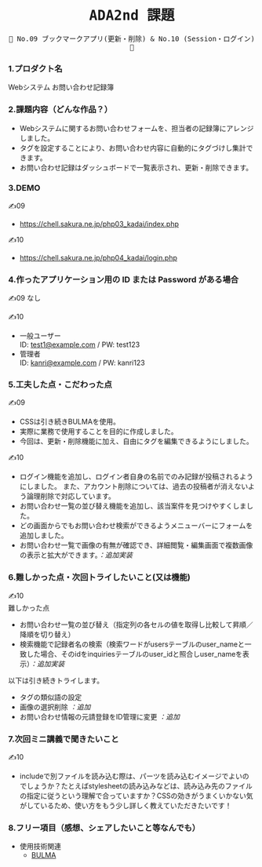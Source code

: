 <div align="center">
<samp>

# ADA2nd 課題

💜 No.09 ブックマークアプリ(更新・削除) & No.10 (Session・ログイン) 💜

</samp>
</div>

### 1.プロダクト名

Webシステム お問い合わせ記録簿

### 2.課題内容（どんな作品？）

- Webシステムに関するお問い合わせフォームを、担当者の記録簿にアレンジしました。
- タグを設定することにより、お問い合わせ内容に自動的にタグづけし集計できます。
- お問い合わせ記録はダッシュボードで一覧表示され、更新・削除できます。

### 3.DEMO

✍️09
- https://chell.sakura.ne.jp/php03_kadai/index.php

✍️10
- https://chell.sakura.ne.jp/php04_kadai/login.php

### 4.作ったアプリケーション用の ID または Password がある場合

✍️09
なし

✍️10
- 一般ユーザー<br>
ID: test1@example.com / PW: test123
- 管理者<br>
ID: kanri@example.com / PW: kanri123

### 5.工夫した点・こだわった点

✍️09
- CSSは引き続きBULMAを使用。
- 実際に業務で使用することを目的に作成しました。
- 今回は、更新・削除機能に加え、自由にタグを編集できるようにしました。

✍️10
- ログイン機能を追加し、ログイン者自身の名前でのみ記録が投稿されるようにしました。
また、アカウント削除については、過去の投稿者が消えないよう論理削除で対応しています。
- お問い合わせ一覧の並び替え機能を追加し、該当案件を見つけやすくしました。
- どの画面からでもお問い合わせ検索ができるようメニューバーにフォームを追加しました。
- お問い合わせ一覧で画像の有無が確認でき、詳細閲覧・編集画面で複数画像の表示と拡大ができます。*：追加実装*

### 6.難しかった点・次回トライしたいこと(又は機能)

✍️10<br>
難しかった点
- お問い合わせ一覧の並び替え（指定列の各セルの値を取得し比較して昇順／降順を切り替え）
- 検索機能で記録者名の検索（検索ワードがusersテーブルのuser_nameと一致した場合、そのidをinquiriesテーブルのuser_idと照合しuser_nameを表示）*：追加実装*

以下は引き続きトライします。
- タグの類似語の設定
- 画像の選択削除 *：追加*
- お問い合わせ情報の元請登録をID管理に変更 *：追加*

### 7.次回ミニ講義で聞きたいこと

✍️10
- includeで別ファイルを読み込む際は、パーツを読み込むイメージでよいのでしょうか？たとえばstylesheetの読み込みなどは、読み込み先のファイルの指定に従うという理解で合っていますか？CSSの効きがうまくいかない気がしているため、使い方をもう少し詳しく教えていただきたいです！

### 8.フリー項目（感想、シェアしたいこと等なんでも）

- 使用技術関連
  - [BULMA](https://bulma.io/)
